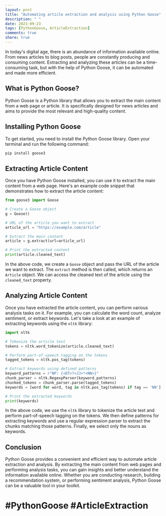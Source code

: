 ```yaml
---
layout: post
title: "Automating article extraction and analysis using Python Goose"
description: " "
date: 2023-09-23
tags: [PythonGoose, ArticleExtraction]
comments: true
share: true
---
```


In today's digital age, there is an abundance of information available online. From news articles to blog posts, people are constantly producing and consuming content. Extracting and analyzing these articles can be a time-consuming task, but with the help of Python Goose, it can be automated and made more efficient.

## What is Python Goose?

Python Goose is a Python library that allows you to extract the main content from a web page or article. It is specifically designed for news articles and aims to provide the most relevant and high-quality content.

## Installing Python Goose

To get started, you need to install the Python Goose library. Open your terminal and run the following command:

```python
pip install goose3
```

## Extracting Article Content

Once you have Python Goose installed, you can use it to extract the main content from a web page. Here's an example code snippet that demonstrates how to extract the article content:

```python
from goose3 import Goose

# Create a Goose object
g = Goose()

# URL of the article you want to extract
article_url = "https://example.com/article"

# Extract the main content
article = g.extract(url=article_url)

# Print the extracted content
print(article.cleaned_text)
```

In the above code, we create a `Goose` object and pass the URL of the article we want to extract. The `extract` method is then called, which returns an `Article` object. We can access the cleaned text of the article using the `cleaned_text` property.

## Analyzing Article Content

Once you have extracted the article content, you can perform various analysis tasks on it. For example, you can calculate the word count, analyze sentiment, or extract keywords. Let's take a look at an example of extracting keywords using the `nltk` library:

```python
import nltk

# Tokenize the article text
tokens = nltk.word_tokenize(article.cleaned_text)

# Perform part-of-speech tagging on the tokens
tagged_tokens = nltk.pos_tag(tokens)

# Extract keywords using defined patterns
keyword_patterns = r"NP: {<DT>?<JJ>*<NN>}"
chunk_parser = nltk.RegexpParser(keyword_patterns)
chunked_tokens = chunk_parser.parse(tagged_tokens)
keywords = [word for word, tag in nltk.pos_tag(tokens) if tag == 'NN']

# Print the extracted keywords
print(keywords)
```

In the above code, we use the `nltk` library to tokenize the article text and perform part-of-speech tagging on the tokens. We then define patterns for extracting keywords and use a regular expression parser to extract the chunks matching those patterns. Finally, we select only the nouns as keywords.

## Conclusion

Python Goose provides a convenient and efficient way to automate article extraction and analysis. By extracting the main content from web pages and performing analysis tasks, you can gain insights and better understand the information available online. Whether you are conducting research, building a recommendation system, or performing sentiment analysis, Python Goose can be a valuable tool in your toolkit.

# #PythonGoose #ArticleExtraction